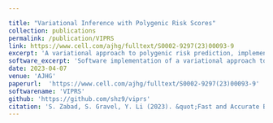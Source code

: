 ```yaml
---

title: "Variational Inference with Polygenic Risk Scores"
collection: publications
permalink: /publication/VIPRS
link: https://www.cell.com/ajhg/fulltext/S0002-9297(23)00093-9
excerpt: 'A variational approach to polygenic risk prediction, implemented as the VIPRS software. '
software_excerpt: 'Software implementation of a variational approach to polygenic risk prediction. '
date: 2023-04-07
venue: 'AJHG'
paperurl:  'https://www.cell.com/ajhg/fulltext/S0002-9297(23)00093-9'
softwarename: 'VIPRS'
github: 'https://github.com/shz9/viprs'
citation: 'S. Zabad, S. Gravel, Y. Li (2023). &quot;Fast and Accurate Bayesian Polygenic Risk Modeling with Variational Inference.&quot; <i>AJHG</i>. 110(1).'
---
```

